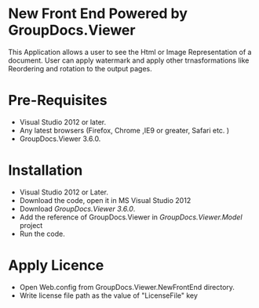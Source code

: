 # New Front End Powered by GroupDocs.Viewer

This Application allows a user to see the Html or Image Representation of a document. User can apply watermark and apply other trnasformations like Reordering and rotation to the output pages.

# Pre-Requisites

* Visual Studio 2012 or later.
* Any latest browsers (Firefox, Chrome ,IE9 or greater, Safari etc. )
* GroupDocs.Viewer 3.6.0.


# Installation

* Visual Studio 2012 or Later.
* Download the code, open it in MS Visual Studio 2012 
* Download *GroupDocs.Viewer 3.6.0*.
* Add the reference of GroupDocs.Viewer in *GroupDocs.Viewer.Model* project
* Run the code.

# Apply Licence

* Open Web.config from GroupDocs.Viewer.NewFrontEnd directory.
* Write license file path as the value of "LicenseFile" key

